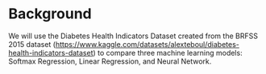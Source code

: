 # Background

We will use the Diabetes Health Indicators Dataset created from the BRFSS 2015 dataset (https://www.kaggle.com/datasets/alexteboul/diabetes-health-indicators-dataset) to compare three machine learning models: Softmax Regression, Linear Regression, and Neural Network.
